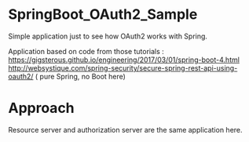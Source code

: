 # SpringBoot_OAuth2_Sample

Simple application just to see how OAuth2 works with Spring.

Application based on code from those tutorials :
https://gigsterous.github.io/engineering/2017/03/01/spring-boot-4.html
http://websystique.com/spring-security/secure-spring-rest-api-using-oauth2/ ( pure Spring, no Boot here)

# Approach

Resource server and authorization server are the same application here.

